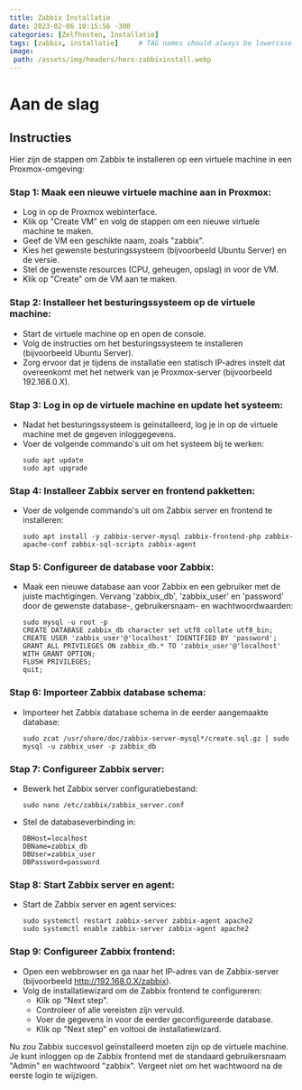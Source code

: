 ```yaml
---
title: Zabbix Installatie
date: 2023-02-06 10:15:56 -300
categories: [Zelfhosten, Installatie]
tags: [zabbix, installatie]     # TAG names should always be lowercase
image:
 path: /assets/img/headers/hero-zabbixinstall.webp
---
```


# Aan de slag

## Instructies 

Hier zijn de stappen om Zabbix te installeren op een virtuele machine in een Proxmox-omgeving:

### **Stap 1: Maak een nieuwe virtuele machine aan in Proxmox:**
- Log in op de Proxmox webinterface.
- Klik op "Create VM" en volg de stappen om een nieuwe virtuele machine te maken.
- Geef de VM een geschikte naam, zoals "zabbix".
- Kies het gewenste besturingssysteem (bijvoorbeeld Ubuntu Server) en de versie.
- Stel de gewenste resources (CPU, geheugen, opslag) in voor de VM.
- Klik op "Create" om de VM aan te maken.

### **Stap 2: Installeer het besturingssysteem op de virtuele machine:**
- Start de virtuele machine op en open de console.
- Volg de instructies om het besturingssysteem te installeren (bijvoorbeeld Ubuntu Server).
- Zorg ervoor dat je tijdens de installatie een statisch IP-adres instelt dat overeenkomt met het netwerk van je Proxmox-server (bijvoorbeeld 192.168.0.X).

### **Stap 3: Log in op de virtuele machine en update het systeem:**
- Nadat het besturingssysteem is geïnstalleerd, log je in op de virtuele machine met de gegeven inloggegevens.
- Voer de volgende commando's uit om het systeem bij te werken:
  ```
  sudo apt update
  sudo apt upgrade
  ```

### **Stap 4: Installeer Zabbix server en frontend pakketten:**
- Voer de volgende commando's uit om Zabbix server en frontend te installeren:
  ```
  sudo apt install -y zabbix-server-mysql zabbix-frontend-php zabbix-apache-conf zabbix-sql-scripts zabbix-agent
  ```

### **Stap 5: Configureer de database voor Zabbix:**
- Maak een nieuwe database aan voor Zabbix en een gebruiker met de juiste machtigingen. Vervang 'zabbix_db', 'zabbix_user' en 'password' door de gewenste database-, gebruikersnaam- en wachtwoordwaarden:
  ```
  sudo mysql -u root -p
  CREATE DATABASE zabbix_db character set utf8 collate utf8_bin;
  CREATE USER 'zabbix_user'@'localhost' IDENTIFIED BY 'password';
  GRANT ALL PRIVILEGES ON zabbix_db.* TO 'zabbix_user'@'localhost' WITH GRANT OPTION;
  FLUSH PRIVILEGES;
  quit;
  ```
  
### **Stap 6: Importeer Zabbix database schema:**
- Importeer het Zabbix database schema in de eerder aangemaakte database:
  ```
  sudo zcat /usr/share/doc/zabbix-server-mysql*/create.sql.gz | sudo mysql -u zabbix_user -p zabbix_db
  ```

### **Stap 7: Configureer Zabbix server:**
- Bewerk het Zabbix server configuratiebestand:
  ```
  sudo nano /etc/zabbix/zabbix_server.conf
  ```
- Stel de databaseverbinding in:
  ```
  DBHost=localhost
  DBName=zabbix_db
  DBUser=zabbix_user
  DBPassword=password
  ```

### **Stap 8: Start Zabbix server en agent:**
- Start de Zabbix server en agent services:
  ```
  sudo systemctl restart zabbix-server zabbix-agent apache2
  sudo systemctl enable zabbix-server zabbix-agent apache2
  ```

### **Stap 9: Configureer Zabbix frontend:**
- Open een webbrowser en ga naar het IP-adres van de Zabbix-server (bijvoorbeeld http://192.168.0.X/zabbix).
- Volg de installatiewizard om de Zabbix frontend te configureren:
  - Klik op "Next step".
  - Controleer of alle vereisten zijn vervuld.
  - Voer de gegevens in voor de eerder geconfigureerde database.
  - Klik op "Next step" en voltooi de installatiewizard.

Nu zou Zabbix succesvol geïnstalleerd moeten zijn op de virtuele machine. Je kunt inloggen op de Zabbix frontend met de standaard gebruikersnaam "Admin" en wachtwoord "zabbix". Vergeet niet om het wachtwoord na de eerste login te wijzigen.